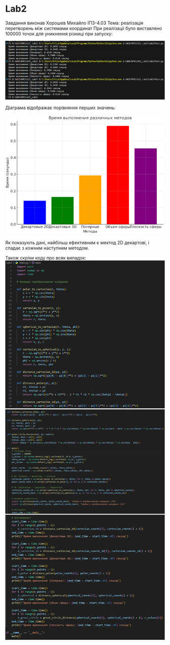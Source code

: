 # Lab2
Завдання виконав Хорошев Михайло ІПЗ-4.03
Тема: реалізація перетворень між системами координат
При реалізаціі було виставлено 100000 точок для уникнення різниці при запуску:

![](./screenshots/Result.png)

Діаграма відображає порівняння перших значень:

![](./screenshots/Diagram.png)

Як показують дані, найбільш ефективним є мектод 2D декартові, і спадає з кожним наступним методом.

Також скріни коду про всяк випадок:
![](./screenshots/Code1.png)
![](./screenshots/Code2.png)
![](./screenshots/Code3.png)
